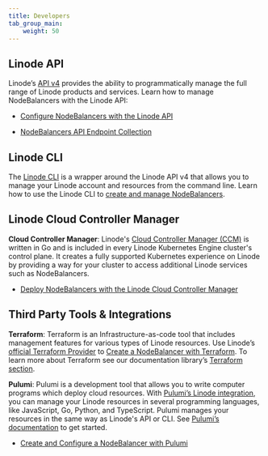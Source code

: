 ```yaml
---
title: Developers
tab_group_main:
    weight: 50
---
```


## Linode API

Linode’s [API v4](/docs/api) provides the ability to programmatically manage the full range of Linode products and services. Learn how to manage NodeBalancers with the Linode API:

- [Configure NodeBalancers with the Linode API](/docs/platform/api/nodebalancers/)

- [NodeBalancers API Endpoint Collection](/docs/api/nodebalancers)

## Linode CLI

The [Linode CLI](https://github.com/linode/linode-cli) is a wrapper around the Linode API v4 that allows you to manage your Linode account and resources from the command line. Learn how to use the Linode CLI to [create and manage NodeBalancers](/docs/platform/api/linode-cli/#nodebalancers).

## Linode Cloud Controller Manager

**Cloud Controller Manager**: Linode's [Cloud Controller Manager (CCM)](https://github.com/linode/linode-cloud-controller-manager/) is written in Go and is included in every Linode Kubernetes Engine cluster's control plane. It creates a fully supported Kubernetes experience on Linode by providing a way for your cluster to access additional Linode services such as NodeBalancers.

- [Deploy NodeBalancers with the Linode Cloud Controller Manager](/docs/kubernetes/deploy-nodebalancers-with-linode-ccm/)

## Third Party Tools & Integrations

**Terraform**: Terraform is an Infrastructure-as-code tool that includes management features for various types of Linode resources. Use Linode’s [official Terraform Provider](https://registry.terraform.io/providers/linode/linode/latest/docs) to [Create a NodeBalancer with Terraform](/docs/applications/configuration-management/terraform/create-a-nodebalancer-with-terraform/). To learn more about Terraform see our documentation library’s [Terraform section](/docs/applications/configuration-management/terraform/).

**Pulumi**: Pulumi is a development tool that allows you to write computer programs which deploy cloud resources. With [Pulumi’s Linode integration](https://github.com/pulumi/pulumi-linode), you can manage your Linode resources in several programming languages, like JavaScript, Go, Python, and TypeScript. Pulumi manages your resources in the same way as Linode's API or CLI. See [Pulumi’s documentation](https://www.pulumi.com/docs/intro/cloud-providers/linode/) to get started.

- [Create and Configure a NodeBalancer with Pulumi](/docs/applications/configuration-management/deploy-in-code-with-pulumi/#create-and-configure-a-nodebalancer)
